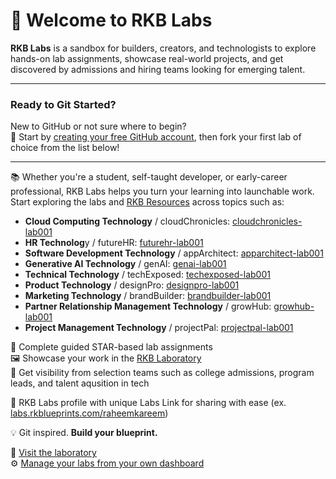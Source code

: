 # 👋 Welcome to RKB Labs

**RKB Labs** is a sandbox for builders, creators, and technologists to explore hands-on lab assignments, showcase real-world projects, and get discovered by admissions and hiring teams looking for emerging talent.

---

### Ready to Git Started?

New to GitHub or not sure where to begin?  
📌 Start by [creating your free GitHub account](https://github.com/join), then fork your first lab of choice from the list below!

---

📚 Whether you're a student, self-taught developer, or early-career professional, RKB Labs helps you turn your learning into launchable work. Start exploring the labs and [RKB Resources](https://docs.rkblueprints.com) across topics such as:
- **Cloud Computing Technology** / cloudChronicles: [cloudchronicles-lab001](https://github.com/RKBLabs/cloudchronicles-lab001)
- **HR Technolog**y / futureHR: [futurehr-lab001](https://github.com/RKBLabs/futurehr-lab001)
- **Software Development Technology** / appArchitect: [apparchitect-lab001](https://github.com/RKBLabs/apparchitect-lab001)
- **Generative AI Technology** / genAI: [genai-lab001](https://github.com/RKBLabs/genai-lab001)
- **Technical Technology** / techExposed: [techexposed-lab001](https://github.com/RKBLabs/techexposed-lab001)
- **Product Technology** / designPro: [designpro-lab001](https://github.com/RKBLabs/designpro-lab001)
- **Marketing Technology** / brandBuilder: [brandbuilder-lab001](https://github.com/RKBLabs/brandbuilder-lab001)
- **Partner Relationship Management Technology** / growHub: [growhub-lab001](https://github.com/RKBLabs/growhub-lab001)
- **Project Management Technology** / projectPal: [projectpal-lab001](https://github.com/RKBLabs/projectpal-lab001)

🧠 Complete guided STAR-based lab assignments  
🖼️ Showcase your work in the [RKB Laboratory](https://labs.rkblueprints.com/projects)  
🚀 Get visibility from selection teams such as college admissions, program leads, and talent aqusition in tech

👥 RKB Labs profile with unique Labs Link for sharing with ease (ex. [labs.rkblueprints.com/raheemkareem](https://labs.rkblueprints.com/raheemkareem)) 

💡 Git inspired. **Build your blueprint.**

🔗 [Visit the laboratory](https://labs.rkblueprints.com) <br>
⚙️ [Manage your labs from your own dashboard](https://labs.rkblueprints.com/dashboard)

